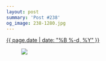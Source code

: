 ```yaml
---
layout: post
summary: 'Post #238'
og_image: 238-1280.jpg
---
```


<div class="post">
 <time>
  <a href="/238">
   {{ page.date | date: "%B %-d, %Y" }}
  </a>
 </time>
 <a href="/238">
  <figure data-taken="12/3/2013">
   <img sizes="(min-width: 700px) 50vw, calc(100vw - 2rem)" src="{{ site.assets_url }}/238-640.jpg" srcset="{{ site.assets_url }}/238-1280.jpg 1280w, {{ site.assets_url }}/238-960.jpg 960w, {{ site.assets_url }}/238-640.jpg 640w, {{ site.assets_url }}/238-320.jpg 320w"/>
  </figure>
 </a>
</div>
